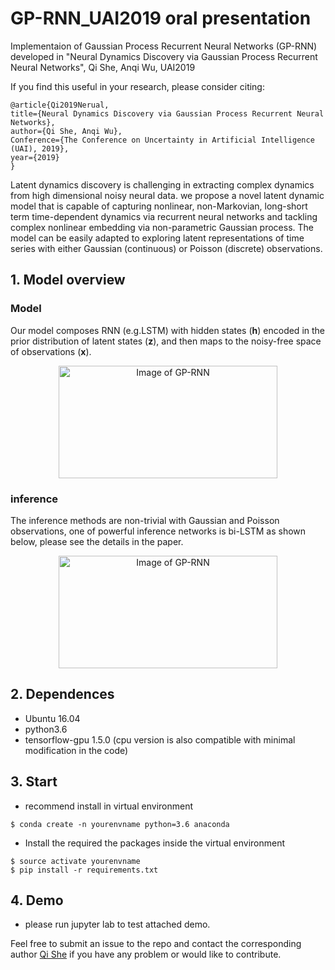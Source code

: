 # GP-RNN_UAI2019 oral presentation
Implementaion of Gaussian Process Recurrent Neural Networks (GP-RNN) developed in "Neural Dynamics Discovery via Gaussian Process Recurrent Neural Networks", Qi She, Anqi Wu, UAI2019

If you find this useful in your research, please consider citing:

    @article{Qi2019Nerual,
    title={Neural Dynamics Discovery via Gaussian Process Recurrent Neural Networks},
    author={Qi She, Anqi Wu},
    Conference={The Conference on Uncertainty in Artificial Intelligence (UAI), 2019},
    year={2019}
    }

Latent dynamics discovery is challenging in extracting complex dynamics from high dimensional noisy neural data. we propose a novel latent dynamic model that is capable of capturing nonlinear, non-Markovian, long-short term time-dependent dynamics via recurrent neural networks and tackling complex nonlinear embedding via non-parametric Gaussian process. The model can be easily adapted to exploring latent representations of time series with either Gaussian (continuous) or Poisson (discrete) observations.

## 1. Model overview
### Model
Our model composes RNN (e.g.LSTM) with hidden states (**h**) encoded in the prior distribution of latent states (**z**), and then maps to the noisy-free space of observations (**x**).  
<div  align="center">    
<img src="https://raw.githubusercontent.com/sheqi/GP-RNN_UAI2019/master/figs/scheme.png" width = "350" height = "180" alt="Image of GP-RNN" align=center />
</div>

###  inference
The inference methods are non-trivial with Gaussian and Poisson observations, one of powerful inference networks is bi-LSTM as shown below, please see the details in the paper.
<div  align="center">    
<img src="https://raw.githubusercontent.com/sheqi/GP-RNN_UAI2019/master/figs/bi-LSTM.png" width = "350" height = "180" alt="Image of GP-RNN" align=center />
</div>

## 2. Dependences
- Ubuntu 16.04
- python3.6
- tensorflow-gpu 1.5.0 (cpu version is also compatible with minimal modification in the code)

## 3. Start
- recommend install in virtual environment
```
$ conda create -n yourenvname python=3.6 anaconda
```
- Install the required the packages inside the virtual environment
```
$ source activate yourenvname
$ pip install -r requirements.txt
```

## 4. Demo
- please run jupyter lab to test attached demo.

Feel free to submit an issue to the repo and contact the corresponding author [Qi She](sheqi1991@gmail.com) if you have any problem or would like to contribute.
